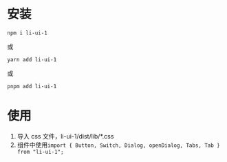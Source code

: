 # 安装

```
npm i li-ui-1
```

或

```
yarn add li-ui-1
```

或

```
pnpm add li-ui-1
```

# 使用

1. 导入 css 文件，li-ui-1/dist/lib/\*.css
2. 组件中使用`import { Button, Switch, Dialog, openDialog, Tabs, Tab } from "li-ui-1";`
